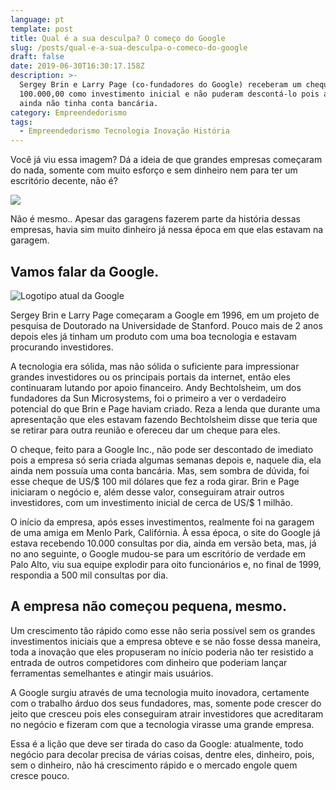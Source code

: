 ```yaml
---
language: pt
template: post
title: Qual é a sua desculpa? O começo do Google
slug: /posts/qual-e-a-sua-desculpa-o-comeco-do-google
draft: false
date: 2019-06-30T16:30:17.158Z
description: >-
  Sergey Brin e Larry Page (co-fundadores do Google) receberam um cheque de US$
  100.000,00 como investimento inicial e não puderam descontá-lo pois a empresa
  ainda não tinha conta bancária.
category: Empreendedorismo
tags:
  - Empreendedorismo Tecnologia Inovação História
---
```

Você já viu essa imagem? Dá a ideia de que grandes empresas começaram do nada, somente com muito esforço e sem dinheiro nem para ter um escritório decente, não é? 

![](/media/apple-google-amazon-grandesnegocios-comecaram-pequenos-harley-disney-mattel-grandes-17171106.png)

Não é mesmo.. Apesar das garagens fazerem parte da história dessas empresas, havia sim muito dinheiro já nessa época em que elas estavam na garagem. 

## Vamos falar da Google.

![Logotipo atual da Google](/media/google2.0.0.jpg)

Sergey Brin e Larry Page começaram a Google em 1996, em um projeto de pesquisa de Doutorado na Universidade de Stanford. Pouco mais de 2 anos depois eles já tinham um produto com uma boa tecnologia e estavam procurando investidores.

A tecnologia era sólida, mas não sólida o suficiente para impressionar grandes investidores ou os principais portais da internet, então eles continuaram lutando por apoio financeiro.  Andy Bechtolsheim, um dos fundadores da Sun Microsystems, foi o primeiro a ver o verdadeiro potencial do que Brin e Page haviam criado. Reza a lenda que durante uma apresentação que eles estavam fazendo Bechtolsheim disse que teria que se retirar para outra reunião e ofereceu dar um cheque para eles.

O cheque, feito para a Google Inc., não pode ser descontado de imediato pois a empresa só seria criada algumas semanas depois e, naquele dia, ela ainda nem possuía uma conta bancária. Mas, sem sombra de dúvida, foi esse cheque de US/$ 100 mil dólares que fez a roda girar. Brin e Page iniciaram o negócio e, além desse valor, conseguiram atrair outros investidores, com um investimento inicial de cerca de US/$ 1 milhão.

O início da empresa, após esses investimentos, realmente foi na garagem de uma amiga em Menlo Park, Califórnia. À essa época, o site do Google já estava recebendo 10.000 consultas por dia, ainda em versão beta, mas, já no ano seguinte, o Google mudou-se para um escritório de verdade em Palo Alto, viu sua equipe explodir para oito funcionários e, no final de 1999, respondia a 500 mil consultas por dia.

## A empresa não começou pequena, mesmo.

Um crescimento tão rápido como esse não seria possível sem os grandes investimentos iniciais que a empresa obteve e se não fosse dessa maneira, toda a inovação que eles propuseram no início poderia não ter resistido a entrada de outros competidores com dinheiro que poderiam lançar ferramentas semelhantes e atingir mais usuários.

A Google surgiu através de uma tecnologia muito inovadora, certamente com o trabalho árduo dos seus fundadores, mas, somente pode crescer do jeito que cresceu pois eles conseguiram atrair investidores que acreditaram no negócio e fizeram com que a tecnologia virasse uma grande empresa.

Essa é a lição que deve ser tirada do caso da Google: atualmente, todo negócio para decolar precisa de várias coisas, dentre eles, dinheiro, pois, sem o dinheiro, não há crescimento rápido e o mercado engole quem cresce pouco.
